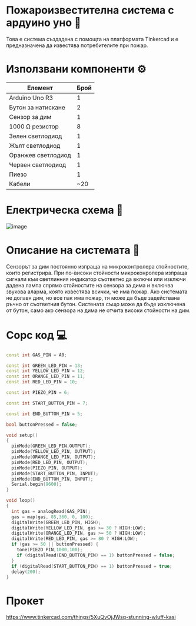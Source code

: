 # Пожароизвестителна система с ардуино уно 🚒

Това е система създадена с помощта на платформата Tinkercad и е предназначена да известява потребителите при пожар.

# Използвани компоненти ⚙️

|Елемент|Брой|
|---|---|
|Arduino Uno R3|1|
|Бутон за натискане|2|
|Сензор за дим|1|
|1000 Ω резистор|8|
|Зелен светлодиод|1|
|Жълт светлодиод|1|
|Оранжев светлодиод|1|
|Червен светлодиод|1|
|Пиезо|1|
|Кабели|~20|

# Електрическа схема 🔌
![image](https://user-images.githubusercontent.com/75749242/113511869-b3c47200-956a-11eb-8364-68524723e025.png)

# Описание на системата 📔
Сензорът за дим постоянно изпраща на микроконтролера стойностите, които регистрира. При по-високи стойности микроконролера изпраща сигнали към светлинния индикатор съответно да включи или изключи дадена лампа спрямо стойностите на сензора за дима и включва звукова аларма, която известява всички, че има пожар.
Ако системата не долавя дим, но все пак има пожар, тя може да бъде задействана ръчно от съответния бутон.
Систената също може да бъде изключена от бутон, само ако сензора на дима не отчита високи стойности на дим.

# Сорс код 💻
```c++
const int GAS_PIN = A0;

const int GREEN_LED_PIN = 13;
const int YELLOW_LED_PIN = 12;
const int ORANGE_LED_PIN = 11;
const int RED_LED_PIN = 10;

const int PIEZO_PIN = 6;

const int START_BUTTON_PIN = 7;

const int END_BUTTON_PIN = 5;

bool buttonPressed = false;

void setup()
{
  pinMode(GREEN_LED_PIN,OUTPUT);
  pinMode(YELLOW_LED_PIN, OUTPUT);
  pinMode(ORANGE_LED_PIN, OUTPUT);
  pinMode(RED_LED_PIN, OUTPUT);
  pinMode(PIEZO_PIN, OUTPUT);
  pinMode(START_BUTTON_PIN, INPUT);
  pinMode(END_BUTTON_PIN, INPUT);
  Serial.begin(9600);
}

void loop()
{
  int gas = analogRead(GAS_PIN);
  gas = map(gas, 85,360, 0, 100);
  digitalWrite(GREEN_LED_PIN, HIGH);
  digitalWrite(YELLOW_LED_PIN, gas >= 30 ? HIGH:LOW);
  digitalWrite(ORANGE_LED_PIN, gas >= 50 ? HIGH:LOW);
  digitalWrite(RED_LED_PIN, gas >= 80 ? HIGH:LOW);
  if (gas >= 50 || buttonPressed) {
  	tone(PIEZO_PIN,1000,100);
    if (digitalRead(END_BUTTON_PIN) == 1) buttonPressed = false;
  }
  if (digitalRead(START_BUTTON_PIN) == 1) buttonPressed = true;
  delay(200);
}
```

# Прокет
https://www.tinkercad.com/things/5XuQvOjJWsq-stunning-wluff-kasi
